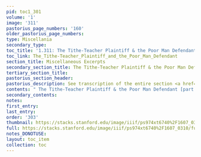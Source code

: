 ```yaml
---
pid: toc1_301
volume: '1'
image: '311'
pastorius_page_numbers: '160'
older_pastorius_page_numbers: 
type: Miscellania
secondary_type: 
toc_title: '1.311: The Tithe-Teacher Plaintiff & the Poor Man Defendant'
toc_link: The_Tithe-Teacher_Plaintiff_and_the_Poor_Man_Defendant
section_title: Miscellaneous Excerpts
secondary_section_title: The Tithe-Teacher Plaintiff & the Poor Man Defendant
tertiary_section_title: 
pastorius_section_header: 
pastorius_description: See transcription of the entire section <a href="https://kislakcenter.github.io/digital-beehive/titheteacherplaintiff/">here</a>.
contents: " The Tithe-Teacher Plaintiff & the Poor Man Defendant [part 1]"
secondary_contents: 
notes: 
first_entry: 
last_entry: 
order: '303'
thumbnail: https://stacks.stanford.edu/image/iiif/ps974xt6740%2F1607_0310/full/100,/0/default.jpg
full: https://stacks.stanford.edu/image/iiif/ps974xt6740%2F1607_0310/full/full/0/default.jpg
notes_DONOTUSE: 
layout: toc_item
collection: toc
---
```

